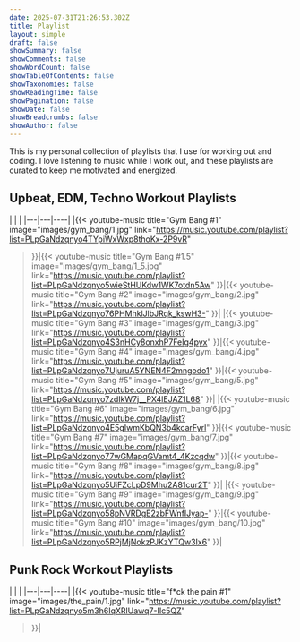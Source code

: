 ```yaml
---
date: 2025-07-31T21:26:53.302Z
title: Playlist
layout: simple
draft: false
showSummary: false
showComments: false
showWordCount: false
showTableOfContents: false
showTaxonomies: false
showReadingTime: false
showPagination: false
showDate: false
showBreadcrumbs: false
showAuthor: false
---
```


This is my personal collection of playlists that I use for working out and coding. I love listening to music while I work out, and these playlists are curated to keep me motivated and energized. 


## Upbeat, EDM, Techno Workout Playlists
| | |
|---|---|----|
|{{< youtube-music 
    title="Gym Bang #1" 
    image="images/gym_bang/1.jpg" 
    link="https://music.youtube.com/playlist?list=PLpGaNdzqnyo4TYpiWxWxp8thoKx-2P9vR" 
>}}|{{< youtube-music 
    title="Gym Bang #1.5" 
    image="images/gym_bang/1_5.jpg" 
    link="https://music.youtube.com/playlist?list=PLpGaNdzqnyo5wieStHUKdw1WK7otdn5Aw" 
>}}|{{< youtube-music 
    title="Gym Bang #2" 
    image="images/gym_bang/2.jpg"
    link="https://music.youtube.com/playlist?list=PLpGaNdzqnyo76PHMhklJlbJRqk_kswH3-" 
>}}|
|{{< youtube-music 
    title="Gym Bang #3" 
    image="images/gym_bang/3.jpg"
    link="https://music.youtube.com/playlist?list=PLpGaNdzqnyo4S3nHCy8onxhP7FeIg4pyx" 
>}}|{{< youtube-music 
    title="Gym Bang #4" 
    image="images/gym_bang/4.jpg"
    link="https://music.youtube.com/playlist?list=PLpGaNdzqnyo7UjuruA5YNEN4F2mngodo1" 
>}}|{{< youtube-music 
    title="Gym Bang #5" 
    image="images/gym_bang/5.jpg"
    link="https://music.youtube.com/playlist?list=PLpGaNdzqnyo7zdIkW7j__PX4lEJAZ1L68" 
>}}|
|{{< youtube-music 
    title="Gym Bang #6" 
    image="images/gym_bang/6.jpg"
    link="https://music.youtube.com/playlist?list=PLpGaNdzqnyo4E5gIwmKbQN3b4kcarFyrl" 
>}}|{{< youtube-music 
    title="Gym Bang #7" 
    image="images/gym_bang/7.jpg"
    link="https://music.youtube.com/playlist?list=PLpGaNdzqnyo77wGMapqGVamt4_4Kzcqdw" 
>}}|{{< youtube-music 
    title="Gym Bang #8" 
    image="images/gym_bang/8.jpg"
    link="https://music.youtube.com/playlist?list=PLpGaNdzqnyo5UiFZcLpD9Mhu2A81cur2T" 
>}}|
|{{< youtube-music 
    title="Gym Bang #9" 
    image="images/gym_bang/9.jpg"
    link="https://music.youtube.com/playlist?list=PLpGaNdzqnyo58pNVRDgE2zbFWnfIJyap-" 
>}}|{{< youtube-music 
    title="Gym Bang #10" 
    image="images/gym_bang/10.jpg"
    link="https://music.youtube.com/playlist?list=PLpGaNdzqnyo5RPjMjNokzPJKzYTQw3Ix6" 
>}}|

## Punk Rock Workout Playlists
| | |
|---|---|----|
|{{< youtube-music 
    title="f*ck the pain #1" 
    image="images/the_pain/1.jpg"
    link="https://music.youtube.com/playlist?list=PLpGaNdzqnyo5m3h6IqXRlUawq7-IIc5QZ" 
>}}|